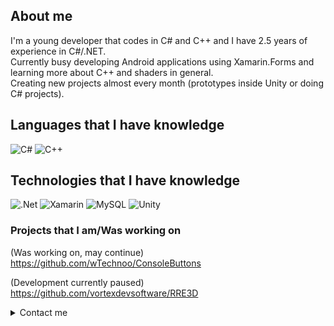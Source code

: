 ## About me
I'm a young developer that codes in C# and C++ and I have 2.5 years of experience in C#/.NET.    
Currently busy developing Android applications using Xamarin.Forms and learning more about C++ and shaders in general.   
Creating new projects almost every month (prototypes inside Unity or doing C# projects).

## Languages that I have knowledge
![C#](https://img.shields.io/badge/c%23-%23239120.svg?style=for-the-badge&logo=c-sharp&logoColor=white) ![C++](https://img.shields.io/badge/c++-%2300599C.svg?style=for-the-badge&logo=c%2B%2B&logoColor=white)

## Technologies that I have knowledge
![.Net](https://img.shields.io/badge/.NET-5C2D91?style=for-the-badge&logo=.net&logoColor=white) ![Xamarin](https://img.shields.io/badge/Xamarin-3199DC?style=for-the-badge&logo=xamarin&logoColor=white) ![MySQL](https://img.shields.io/badge/mysql-%2300f.svg?style=for-the-badge&logo=mysql&logoColor=white) ![Unity](https://img.shields.io/badge/unity-%23000000.svg?style=for-the-badge&logo=unity&logoColor=white)

### Projects that I am/Was working on
(Was working on, may continue)    
https://github.com/wTechnoo/ConsoleButtons   

(Development currently paused)    
https://github.com/vortexdevsoftware/RRE3D

<details>
  <summary> Contact me </summary>
Gmail: technoocontact@gmail.com
</details>
